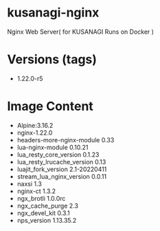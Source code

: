 # kusanagi-nginx

Nginx Web Server( for KUSANAGI Runs on Docker )

# Versions (tags)

- 1.22.0-r5

# Image Content

- Alpine:3.16.2
- nginx-1.22.0
- headers-more-nginx-module 0.33
- lua-nginx-module 0.10.21
- lua_resty_core_version 0.1.23
- lua_resty_lrucache_version 0.13
- luajit_fork_version 2.1-20220411
- stream_lua_nginx_version 0.0.11
- naxsi 1.3
- nginx-ct 1.3.2
- ngx_brotli 1.0.0rc
- ngx_cache_purge 2.3
- ngx_devel_kit 0.3.1
- nps_version 1.13.35.2

